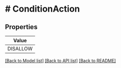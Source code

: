 # # ConditionAction


## Properties



| Value |
------------ |
DISALLOW|&#39;DISALLOW&#39;

[[Back to Model list]](../../README.md#models) [[Back to API list]](../../README.md#endpoints) [[Back to README]](../../README.md)